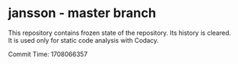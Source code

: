 # jansson - master branch

This repository contains frozen state of the repository.
Its history is cleared. It is used only for static code
analysis with Codacy.

Commit Time: 1708066357
